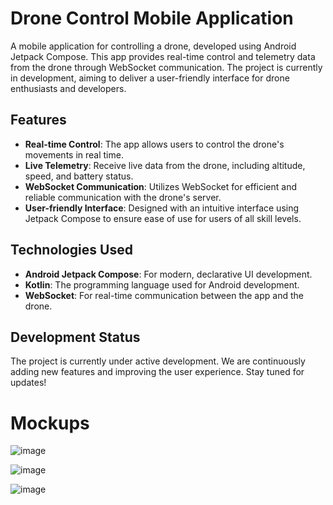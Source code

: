 # Drone Control Mobile Application

A mobile application for controlling a drone, developed using Android Jetpack Compose. This app provides real-time control and telemetry data from the drone through WebSocket communication. The project is currently in development, aiming to deliver a user-friendly interface for drone enthusiasts and developers.

## Features
- **Real-time Control**: The app allows users to control the drone's movements in real time.
- **Live Telemetry**: Receive live data from the drone, including altitude, speed, and battery status.
- **WebSocket Communication**: Utilizes WebSocket for efficient and reliable communication with the drone's server.
- **User-friendly Interface**: Designed with an intuitive interface using Jetpack Compose to ensure ease of use for users of all skill levels.

## Technologies Used
- **Android Jetpack Compose**: For modern, declarative UI development.
- **Kotlin**: The programming language used for Android development.
- **WebSocket**: For real-time communication between the app and the drone.

## Development Status
The project is currently under active development. We are continuously adding new features and improving the user experience. Stay tuned for updates!

# Mockups

![image](https://github.com/user-attachments/assets/12563499-d33e-42be-9bc1-77bf71a44c57)

![image](https://github.com/user-attachments/assets/e816be7d-bffc-4d4c-9a2d-da921164ec4a)

![image](https://github.com/user-attachments/assets/db208de8-d9f1-4d9f-aea6-d61ae5e5403e)



